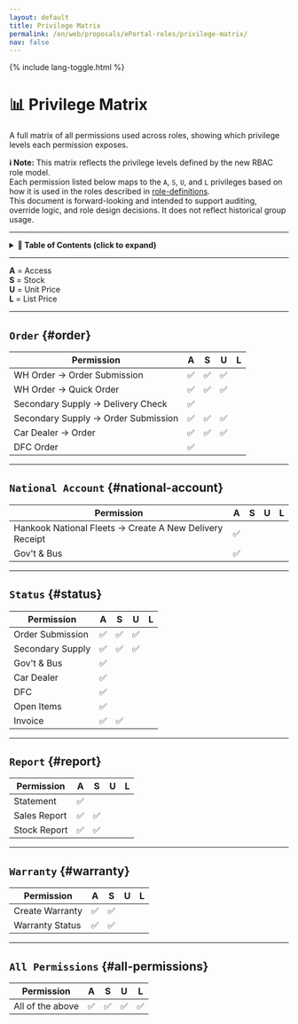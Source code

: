 ```yaml
---
layout: default
title: Privilege Matrix
permalink: /en/web/proposals/ePortal-roles/privilege-matrix/
nav: false
---
```


{% include lang-toggle.html %}

# 📊 Privilege Matrix

A full matrix of all permissions used across roles, showing which privilege levels each permission exposes.

**ℹ️ Note:** This matrix reflects the privilege levels defined by the new RBAC role model.  
Each permission listed below maps to the `A`, `S`, `U`, and `L` privileges based on how it is used in the roles described in [role-definitions](./role-definitions.md).  
This document is forward-looking and intended to support auditing, override logic, and role design decisions. It does not reflect historical group usage.

---

<details markdown="1">
  <summary><strong>📑 Table of Contents (click to expand)</strong></summary>

- [`Order`](#order)
- [`National Account`](#national-account)
- [`Status`](#status)
- [`Report`](#report)
- [`Warranty`](#warranty)
- [`All Permissions`](#all-permissions)

</details>

---

**A** = Access  
**S** = Stock  
**U** = Unit Price  
**L** = List Price  

---

## `Order` {#order}

| Permission                                | A   | S   | U   | L   |
|-------------------------------------------|:---:|:---:|:---:|:---:|
| WH Order → Order Submission               | ✅  | ✅  | ✅  |     |
| WH Order → Quick Order                    | ✅  | ✅  | ✅  |     |
| Secondary Supply → Delivery Check         | ✅  |     |     |     |
| Secondary Supply → Order Submission       | ✅  | ✅  | ✅  |     |
| Car Dealer → Order                        | ✅  | ✅  | ✅  |     |
| DFC Order                                 | ✅  |     |     |     |

---

## `National Account` {#national-account}

| Permission                                           | A   | S   | U   | L   |
|------------------------------------------------------|:---:|:---:|:---:|:---:|
| Hankook National Fleets → Create A New Delivery Receipt | ✅  |     |     |     |
| Gov't & Bus                                           | ✅  |     |     |     |

---

## `Status` {#status}

| Permission              | A   | S   | U   | L   |
|-------------------------|:---:|:---:|:---:|:---:|
| Order Submission        | ✅  | ✅  | ✅  |     |
| Secondary Supply        | ✅  | ✅  | ✅  |     |
| Gov't & Bus             | ✅  |     |     |     |
| Car Dealer              | ✅  |     |     |     |
| DFC                     | ✅  |     |     |     |
| Open Items              | ✅  |     |     |     |
| Invoice                 | ✅  | ✅  |     |     |

---

## `Report` {#report}

| Permission     | A   | S   | U   | L   |
|----------------|:---:|:---:|:---:|:---:|
| Statement      | ✅  |     |     |     |
| Sales Report   | ✅  | ✅  |     |     |
| Stock Report   | ✅  | ✅  |     |     |

---

## `Warranty` {#warranty}

| Permission       | A   | S   | U   | L   |
|------------------|:---:|:---:|:---:|:---:|
| Create Warranty  | ✅  | ✅  |     |     |
| Warranty Status  | ✅  | ✅  |     |     |

---

## `All Permissions` {#all-permissions}

| Permission         | A   | S   | U   | L   |
|--------------------|:---:|:---:|:---:|:---:|
| All of the above   | ✅  | ✅  | ✅  | ✅  |
